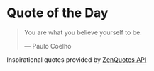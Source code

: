 # Quote of the Day

<!-- QUOTE_START -->
> You are what you believe yourself to be.
>
> — Paulo Coelho

Inspirational quotes provided by <a href="https://zenquotes.io/" target="_blank">ZenQuotes API</a>
<!-- QUOTE_END -->